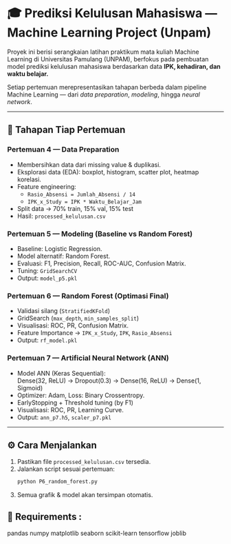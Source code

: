 # 🎓 Prediksi Kelulusan Mahasiswa — Machine Learning Project (Unpam)

Proyek ini berisi serangkaian latihan praktikum mata kuliah Machine Learning di Universitas Pamulang (UNPAM), berfokus pada pembuatan model prediksi kelulusan mahasiswa berdasarkan data **IPK, kehadiran, dan waktu belajar.**

Setiap pertemuan merepresentasikan tahapan berbeda dalam pipeline Machine Learning — dari *data preparation*, *modeling*, hingga *neural network*.

---

## 📘 Tahapan Tiap Pertemuan

### **Pertemuan 4 — Data Preparation**
- Membersihkan data dari missing value & duplikasi.
- Eksplorasi data (EDA): boxplot, histogram, scatter plot, heatmap korelasi.
- Feature engineering:  
  - `Rasio_Absensi = Jumlah_Absensi / 14`  
  - `IPK_x_Study = IPK * Waktu_Belajar_Jam`
- Split data → 70% train, 15% val, 15% test  
- Hasil: `processed_kelulusan.csv`

### **Pertemuan 5 — Modeling (Baseline vs Random Forest)**
- Baseline: Logistic Regression.
- Model alternatif: Random Forest.
- Evaluasi: F1, Precision, Recall, ROC-AUC, Confusion Matrix.
- Tuning: `GridSearchCV`
- Output: `model_p5.pkl`

### **Pertemuan 6 — Random Forest (Optimasi Final)**
- Validasi silang (`StratifiedKFold`)
- GridSearch (`max_depth`, `min_samples_split`)
- Visualisasi: ROC, PR, Confusion Matrix.
- Feature Importance → `IPK_x_Study`, `IPK`, `Rasio_Absensi`
- Output: `rf_model.pkl`

### **Pertemuan 7 — Artificial Neural Network (ANN)**
- Model ANN (Keras Sequential):  
  Dense(32, ReLU) → Dropout(0.3) → Dense(16, ReLU) → Dense(1, Sigmoid)
- Optimizer: Adam, Loss: Binary Crossentropy.
- EarlyStopping + Threshold tuning (by F1)
- Visualisasi: ROC, PR, Learning Curve.
- Output: `ann_p7.h5`, `scaler_p7.pkl`

---

## ⚙️ Cara Menjalankan
1. Pastikan file `processed_kelulusan.csv` tersedia.
2. Jalankan script sesuai pertemuan:
   ```bash
   python P6_random_forest.py
3. Semua grafik & model akan tersimpan otomatis.

## 💾 Requirements : 
pandas
numpy
matplotlib
seaborn
scikit-learn
tensorflow
joblib
